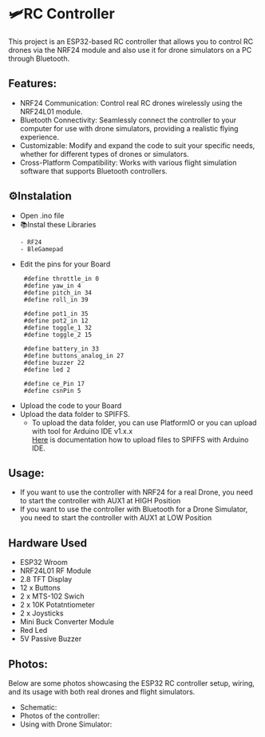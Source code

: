 # 🛩️RC Controller
This project is an ESP32-based RC controller that allows you to control RC drones via the NRF24 module and also use it for drone simulators on a PC through Bluetooth.

## Features:
- NRF24 Communication: Control real RC drones wirelessly using the NRF24L01 module.
- Bluetooth Connectivity: Seamlessly connect the controller to your computer for use with drone simulators, providing a realistic flying experience.
- Customizable: Modify and expand the code to suit your specific needs, whether for different types of drones or simulators.
- Cross-Platform Compatibility: Works with various flight simulation software that supports Bluetooth controllers.

## ⚙️Instalation
* Open .ino file
* 📚Instal these Libraries
  ~~~
  - RF24
  - BleGamepad
  ~~~
* Edit the pins for your Board
     ~~~
      #define throttle_in 0
      #define yaw_in 4
      #define pitch_in 34
      #define roll_in 39
      
      #define pot1_in 35
      #define pot2_in 12
      #define toggle_1 32
      #define toggle_2 15
      
      #define battery_in 33
      #define buttons_analog_in 27
      #define buzzer 22
      #define led 2
      
      #define ce_Pin 17
      #define csnPin 5
     ~~~
* Upload the code to your Board
* Upload the data folder to SPIFFS.
  - To upload the data folder, you can use PlatformIO or you can upload with tool for Arduino IDE v1.x.x</br>
  [Here](https://randomnerdtutorials.com/install-esp32-filesystem-uploader-arduino-ide/) is documentation how to upload files to SPIFFS with Arduino IDE.
  
## Usage:
* If you want to use the controller with NRF24 for a real Drone, you need to start the controller with AUX1 at HIGH Position
* If you want to use the controller with Bluetooth for a Drone Simulator, you need to start the controller with AUX1 at LOW Position

## Hardware Used
- ESP32 Wroom
- NRF24L01 RF Module
- 2.8 TFT Display
- 12 x Buttons
- 2 x MTS-102 Swich
- 2 x 10K Potatntiometer
- 2 x Joysticks
- Mini Buck Converter Module
- Red Led
- 5V Passive Buzzer

## Photos:
Below are some photos showcasing the ESP32 RC controller setup, wiring, and its usage with both real drones and flight simulators.

- Schematic:
- Photos of the controller: 
- Using with Drone Simulator: 
